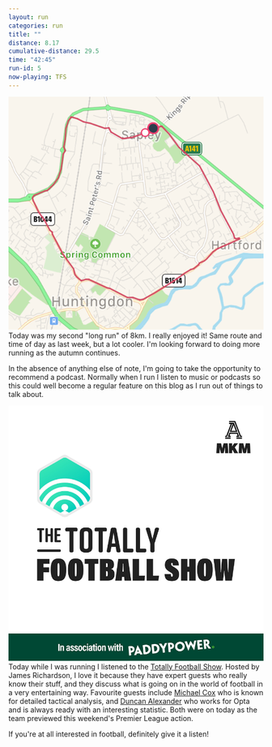 ```yaml
---
layout: run
categories: run
title: ""
distance: 8.17
cumulative-distance: 29.5
time: "42:45"
run-id: 5
now-playing: TFS
---
```


![A map from Fitbit of my run](/assets/images/2020-09-26/fitbit-map.png)
Today was my second "long run" of 8km. I really enjoyed it! Same route and time of day as last week, but a lot cooler. I'm looking forward to doing more running as the autumn continues.

In the absence of anything else of note, I'm going to take the opportunity to recommend a podcast. Normally when I run I listen to music or podcasts so this could well become a regular feature on this blog as I run out of things to talk about.

![Totally Football Show logo](/assets/images/2020-09-26/tfs.png)
Today while I was running I listened to the [Totally Football Show](https://www.thetotallyfootballshow.com/). Hosted by James Richardson, I love it because they have expert guests who really know their stuff, and they discuss what is going on in the world of football in a very entertaining way. Favourite guests include [Michael Cox](https://twitter.com/zonal_marking) who is known for detailed tactical analysis, and [Duncan Alexander](https://twitter.com/oilysailor) who works for Opta and is always ready with an interesting statistic. Both were on today as the team previewed this weekend's Premier League action.

If you're at all interested in football, definitely give it a listen!
